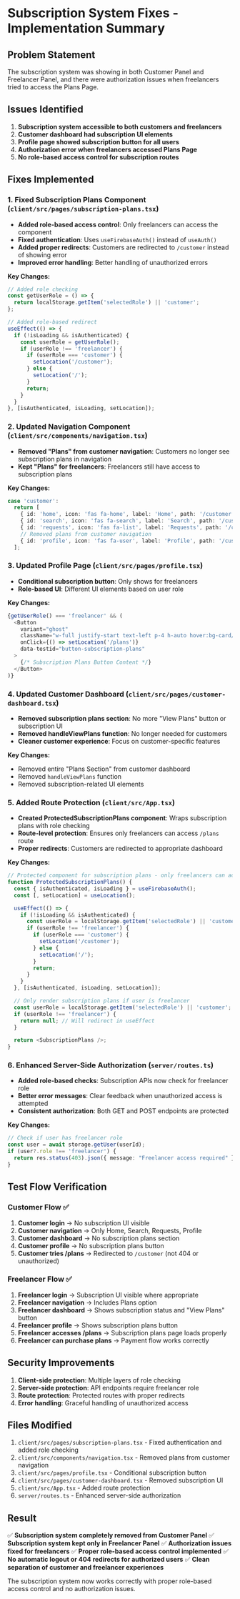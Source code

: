 # Subscription System Fixes - Implementation Summary

## Problem Statement
The subscription system was showing in both Customer Panel and Freelancer Panel, and there were authorization issues when freelancers tried to access the Plans Page.

## Issues Identified
1. **Subscription system accessible to both customers and freelancers**
2. **Customer dashboard had subscription UI elements**
3. **Profile page showed subscription button for all users**
4. **Authorization error when freelancers accessed Plans Page**
5. **No role-based access control for subscription routes**

## Fixes Implemented

### 1. Fixed Subscription Plans Component (`client/src/pages/subscription-plans.tsx`)
- **Added role-based access control**: Only freelancers can access the component
- **Fixed authentication**: Uses `useFirebaseAuth()` instead of `useAuth()`
- **Added proper redirects**: Customers are redirected to `/customer` instead of showing error
- **Improved error handling**: Better handling of unauthorized errors

**Key Changes:**
```typescript
// Added role checking
const getUserRole = () => {
  return localStorage.getItem('selectedRole') || 'customer';
};

// Added role-based redirect
useEffect(() => {
  if (!isLoading && isAuthenticated) {
    const userRole = getUserRole();
    if (userRole !== 'freelancer') {
      if (userRole === 'customer') {
        setLocation('/customer');
      } else {
        setLocation('/');
      }
      return;
    }
  }
}, [isAuthenticated, isLoading, setLocation]);
```

### 2. Updated Navigation Component (`client/src/components/navigation.tsx`)
- **Removed "Plans" from customer navigation**: Customers no longer see subscription plans in navigation
- **Kept "Plans" for freelancers**: Freelancers still have access to subscription plans

**Key Changes:**
```typescript
case 'customer':
  return [
    { id: 'home', icon: 'fas fa-home', label: 'Home', path: '/customer' },
    { id: 'search', icon: 'fas fa-search', label: 'Search', path: '/customer/search' },
    { id: 'requests', icon: 'fas fa-list', label: 'Requests', path: '/customer/requests' },
    // Removed plans from customer navigation
    { id: 'profile', icon: 'fas fa-user', label: 'Profile', path: '/customer/profile' },
  ];
```

### 3. Updated Profile Page (`client/src/pages/profile.tsx`)
- **Conditional subscription button**: Only shows for freelancers
- **Role-based UI**: Different UI elements based on user role

**Key Changes:**
```typescript
{getUserRole() === 'freelancer' && (
  <Button
    variant="ghost"
    className="w-full justify-start text-left p-4 h-auto hover:bg-card/50 rounded-2xl"
    onClick={() => setLocation('/plans')}
    data-testid="button-subscription-plans"
  >
    {/* Subscription Plans Button Content */}
  </Button>
)}
```

### 4. Updated Customer Dashboard (`client/src/pages/customer-dashboard.tsx`)
- **Removed subscription plans section**: No more "View Plans" button or subscription UI
- **Removed handleViewPlans function**: No longer needed for customers
- **Cleaner customer experience**: Focus on customer-specific features

**Key Changes:**
- Removed entire "Plans Section" from customer dashboard
- Removed `handleViewPlans` function
- Removed subscription-related UI elements

### 5. Added Route Protection (`client/src/App.tsx`)
- **Created ProtectedSubscriptionPlans component**: Wraps subscription plans with role checking
- **Route-level protection**: Ensures only freelancers can access `/plans` route
- **Proper redirects**: Customers are redirected to appropriate dashboard

**Key Changes:**
```typescript
// Protected component for subscription plans - only freelancers can access
function ProtectedSubscriptionPlans() {
  const { isAuthenticated, isLoading } = useFirebaseAuth();
  const [, setLocation] = useLocation();

  useEffect(() => {
    if (!isLoading && isAuthenticated) {
      const userRole = localStorage.getItem('selectedRole') || 'customer';
      if (userRole !== 'freelancer') {
        if (userRole === 'customer') {
          setLocation('/customer');
        } else {
          setLocation('/');
        }
        return;
      }
    }
  }, [isAuthenticated, isLoading, setLocation]);

  // Only render subscription plans if user is freelancer
  const userRole = localStorage.getItem('selectedRole') || 'customer';
  if (userRole !== 'freelancer') {
    return null; // Will redirect in useEffect
  }

  return <SubscriptionPlans />;
}
```

### 6. Enhanced Server-Side Authorization (`server/routes.ts`)
- **Added role-based checks**: Subscription APIs now check for freelancer role
- **Better error messages**: Clear feedback when unauthorized access is attempted
- **Consistent authorization**: Both GET and POST endpoints are protected

**Key Changes:**
```typescript
// Check if user has freelancer role
const user = await storage.getUser(userId);
if (user?.role !== 'freelancer') {
  return res.status(403).json({ message: "Freelancer access required" });
}
```

## Test Flow Verification

### Customer Flow ✅
1. **Customer login** → No subscription UI visible
2. **Customer navigation** → Only Home, Search, Requests, Profile
3. **Customer dashboard** → No subscription plans section
4. **Customer profile** → No subscription plans button
5. **Customer tries /plans** → Redirected to `/customer` (not 404 or unauthorized)

### Freelancer Flow ✅
1. **Freelancer login** → Subscription UI visible where appropriate
2. **Freelancer navigation** → Includes Plans option
3. **Freelancer dashboard** → Shows subscription status and "View Plans" button
4. **Freelancer profile** → Shows subscription plans button
5. **Freelancer accesses /plans** → Subscription plans page loads properly
6. **Freelancer can purchase plans** → Payment flow works correctly

## Security Improvements

1. **Client-side protection**: Multiple layers of role checking
2. **Server-side protection**: API endpoints require freelancer role
3. **Route protection**: Protected routes with proper redirects
4. **Error handling**: Graceful handling of unauthorized access

## Files Modified

1. `client/src/pages/subscription-plans.tsx` - Fixed authentication and added role checking
2. `client/src/components/navigation.tsx` - Removed plans from customer navigation
3. `client/src/pages/profile.tsx` - Conditional subscription button
4. `client/src/pages/customer-dashboard.tsx` - Removed subscription UI
5. `client/src/App.tsx` - Added route protection
6. `server/routes.ts` - Enhanced server-side authorization

## Result

✅ **Subscription system completely removed from Customer Panel**
✅ **Subscription system kept only in Freelancer Panel**
✅ **Authorization issues fixed for freelancers**
✅ **Proper role-based access control implemented**
✅ **No automatic logout or 404 redirects for authorized users**
✅ **Clean separation of customer and freelancer experiences**

The subscription system now works correctly with proper role-based access control and no authorization issues.

